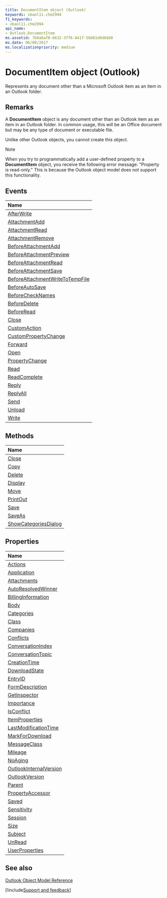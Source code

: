 ```yaml
---
title: DocumentItem object (Outlook)
keywords: vbaol11.chm2994
f1_keywords:
- vbaol11.chm2994
api_name:
- Outlook.DocumentItem
ms.assetid: 7b0a6af0-6632-3ff6-841f-5b081d0d68d8
ms.date: 06/08/2017
ms.localizationpriority: medium
---
```



# DocumentItem object (Outlook)

Represents any document other than a Microsoft Outlook item as an item in an Outlook folder. 


## Remarks

A **DocumentItem** object is any document other than an Outlook item as an item in an Outlook folder. In common usage, this will be an Office document but may be any type of document or executable file.

Unlike other Outlook objects, you cannot create this object.


> [!NOTE] 
> When you try to programmatically add a user-defined property to a **DocumentItem** object, you receive the following error message: "Property is read-only." This is because the Outlook object model does not support this functionality.


## Events



|Name|
|:-----|
|[AfterWrite](Outlook.DocumentItem.AfterWrite.md)|
|[AttachmentAdd](Outlook.DocumentItem.AttachmentAdd.md)|
|[AttachmentRead](Outlook.DocumentItem.AttachmentRead.md)|
|[AttachmentRemove](Outlook.DocumentItem.AttachmentRemove.md)|
|[BeforeAttachmentAdd](Outlook.DocumentItem.BeforeAttachmentAdd.md)|
|[BeforeAttachmentPreview](Outlook.DocumentItem.BeforeAttachmentPreview.md)|
|[BeforeAttachmentRead](Outlook.DocumentItem.BeforeAttachmentRead.md)|
|[BeforeAttachmentSave](Outlook.DocumentItem.BeforeAttachmentSave.md)|
|[BeforeAttachmentWriteToTempFile](Outlook.DocumentItem.BeforeAttachmentWriteToTempFile.md)|
|[BeforeAutoSave](Outlook.DocumentItem.BeforeAutoSave.md)|
|[BeforeCheckNames](Outlook.DocumentItem.BeforeCheckNames.md)|
|[BeforeDelete](Outlook.DocumentItem.BeforeDelete.md)|
|[BeforeRead](Outlook.DocumentItem.BeforeRead.md)|
|[Close](Outlook.DocumentItem.Close(even).md)|
|[CustomAction](Outlook.DocumentItem.CustomAction.md)|
|[CustomPropertyChange](Outlook.DocumentItem.CustomPropertyChange.md)|
|[Forward](Outlook.DocumentItem.Forward.md)|
|[Open](Outlook.DocumentItem.Open.md)|
|[PropertyChange](Outlook.DocumentItem.PropertyChange.md)|
|[Read](Outlook.DocumentItem.Read.md)|
|[ReadComplete](Outlook.documentitem.readcomplete.md)|
|[Reply](Outlook.DocumentItem.Reply.md)|
|[ReplyAll](Outlook.DocumentItem.ReplyAll.md)|
|[Send](Outlook.DocumentItem.Send.md)|
|[Unload](Outlook.DocumentItem.Unload.md)|
|[Write](Outlook.DocumentItem.Write.md)|

## Methods



|Name|
|:-----|
|[Close](Outlook.DocumentItem.Close(method).md)|
|[Copy](Outlook.DocumentItem.Copy.md)|
|[Delete](Outlook.DocumentItem.Delete.md)|
|[Display](Outlook.DocumentItem.Display.md)|
|[Move](Outlook.DocumentItem.Move.md)|
|[PrintOut](Outlook.DocumentItem.PrintOut.md)|
|[Save](Outlook.DocumentItem.Save.md)|
|[SaveAs](Outlook.DocumentItem.SaveAs.md)|
|[ShowCategoriesDialog](Outlook.DocumentItem.ShowCategoriesDialog.md)|

## Properties



|Name|
|:-----|
|[Actions](Outlook.DocumentItem.Actions.md)|
|[Application](Outlook.DocumentItem.Application.md)|
|[Attachments](Outlook.DocumentItem.Attachments.md)|
|[AutoResolvedWinner](Outlook.DocumentItem.AutoResolvedWinner.md)|
|[BillingInformation](Outlook.DocumentItem.BillingInformation.md)|
|[Body](Outlook.DocumentItem.Body.md)|
|[Categories](Outlook.DocumentItem.Categories.md)|
|[Class](Outlook.DocumentItem.Class.md)|
|[Companies](Outlook.DocumentItem.Companies.md)|
|[Conflicts](Outlook.DocumentItem.Conflicts.md)|
|[ConversationIndex](Outlook.DocumentItem.ConversationIndex.md)|
|[ConversationTopic](Outlook.DocumentItem.ConversationTopic.md)|
|[CreationTime](Outlook.DocumentItem.CreationTime.md)|
|[DownloadState](Outlook.DocumentItem.DownloadState.md)|
|[EntryID](Outlook.DocumentItem.EntryID.md)|
|[FormDescription](Outlook.DocumentItem.FormDescription.md)|
|[GetInspector](Outlook.DocumentItem.GetInspector.md)|
|[Importance](Outlook.DocumentItem.Importance.md)|
|[IsConflict](Outlook.DocumentItem.IsConflict.md)|
|[ItemProperties](Outlook.DocumentItem.ItemProperties.md)|
|[LastModificationTime](Outlook.DocumentItem.LastModificationTime.md)|
|[MarkForDownload](Outlook.DocumentItem.MarkForDownload.md)|
|[MessageClass](Outlook.DocumentItem.MessageClass.md)|
|[Mileage](Outlook.DocumentItem.Mileage.md)|
|[NoAging](Outlook.DocumentItem.NoAging.md)|
|[OutlookInternalVersion](Outlook.DocumentItem.OutlookInternalVersion.md)|
|[OutlookVersion](Outlook.DocumentItem.OutlookVersion.md)|
|[Parent](Outlook.DocumentItem.Parent.md)|
|[PropertyAccessor](Outlook.DocumentItem.PropertyAccessor.md)|
|[Saved](Outlook.DocumentItem.Saved.md)|
|[Sensitivity](Outlook.DocumentItem.Sensitivity.md)|
|[Session](Outlook.DocumentItem.Session.md)|
|[Size](Outlook.DocumentItem.Size.md)|
|[Subject](Outlook.DocumentItem.Subject.md)|
|[UnRead](Outlook.DocumentItem.UnRead.md)|
|[UserProperties](Outlook.DocumentItem.UserProperties.md)|

## See also


[Outlook Object Model Reference](overview/Outlook/object-model.md)

[!include[Support and feedback](~/includes/feedback-boilerplate.md)]